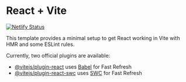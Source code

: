 # React + Vite

[![Netlify Status](https://api.netlify.com/api/v1/badges/77f27d99-9252-4176-833d-2c365aab5321/deploy-status)](https://app.netlify.com/sites/manttt/deploys)

This template provides a minimal setup to get React working in Vite with HMR and some ESLint rules.

Currently, two official plugins are available:

- [@vitejs/plugin-react](https://github.com/vitejs/vite-plugin-react/blob/main/packages/plugin-react/README.md) uses [Babel](https://babeljs.io/) for Fast Refresh
- [@vitejs/plugin-react-swc](https://github.com/vitejs/vite-plugin-react-swc) uses [SWC](https://swc.rs/) for Fast Refresh
